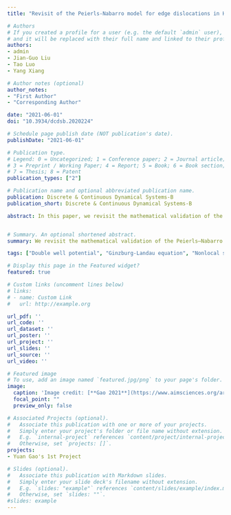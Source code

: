 ```yaml
---
title: "Revisit of the Peierls-Nabarro model for edge dislocations in Hilbert space"

# Authors
# If you created a profile for a user (e.g. the default `admin` user), write the username (folder name) here 
# and it will be replaced with their full name and linked to their profile.
authors:
- admin
- Jian-Guo Liu
- Tao Luo
- Yang Xiang

# Author notes (optional)
author_notes:
- "First Author"
- "Corresponding Author"

date: "2021-06-01"
doi: "10.3934/dcdsb.2020224"

# Schedule page publish date (NOT publication's date).
publishDate: "2021-06-01"

# Publication type.
# Legend: 0 = Uncategorized; 1 = Conference paper; 2 = Journal article;
# 3 = Preprint / Working Paper; 4 = Report; 5 = Book; 6 = Book section;
# 7 = Thesis; 8 = Patent
publication_types: ["2"]

# Publication name and optional abbreviated publication name.
publication: Discrete & Continuous Dynamical Systems-B
publication_short: Discrete & Continuous Dynamical Systems-B

abstract: In this paper, we revisit the mathematical validation of the Peierls–Nabarro (PN) models, which are multiscale models of dislocations that incorporate the detailed dislocation core structure. We focus on the static and dynamic PN models of an edge dislocation in Hilbert space. In a PN model, the total energy includes the elastic energy in the two half-space continua and a nonlinear potential energy, which is always infinite, across the slip plane. We revisit the relationship between the PN model in the full space and the reduced problem on the slip plane in terms of both governing equations and energy variations. The shear displacement jump is determined only by the reduced problem on the slip plane while the displacement fields in the two half spaces are determined by linear elasticity. We establish the existence and sharp regularities of classical solutions in Hilbert space. For both the reduced problem and the full PN model, we prove that a static solution is a global minimizer in a perturbed sense. We also show that there is a unique classical, global in time solution of the dynamic PN model.


# Summary. An optional shortened abstract.
summary: We revisit the mathematical validation of the Peierls–Nabarro (PN) models, which are multiscale models of dislocations that incorporate the detailed dislocation core structure.

tags: ["Double well potential", "Ginzburg-Landau equation", "Nonlocal semilinear equation", "Elastic extension", "Optimal regularity"]

# Display this page in the Featured widget?
featured: true

# Custom links (uncomment lines below)
# links:
# - name: Custom Link
#   url: http://example.org

url_pdf: ''
url_code: ''
url_dataset: ''
url_poster: ''
url_project: ''
url_slides: ''
url_source: ''
url_video: ''

# Featured image
# To use, add an image named `featured.jpg/png` to your page's folder. 
image:
  caption: 'Image credit: [**Gao 2021**](https://www.aimsciences.org/article/doi/10.3934/dcdsb.2020224)'
  focal_point: ""
  preview_only: false

# Associated Projects (optional).
#   Associate this publication with one or more of your projects.
#   Simply enter your project's folder or file name without extension.
#   E.g. `internal-project` references `content/project/internal-project/index.md`.
#   Otherwise, set `projects: []`.
projects:
- Yuan Gao's 1st Project

# Slides (optional).
#   Associate this publication with Markdown slides.
#   Simply enter your slide deck's filename without extension.
#   E.g. `slides: "example"` references `content/slides/example/index.md`.
#   Otherwise, set `slides: ""`.
#slides: example
---
```


